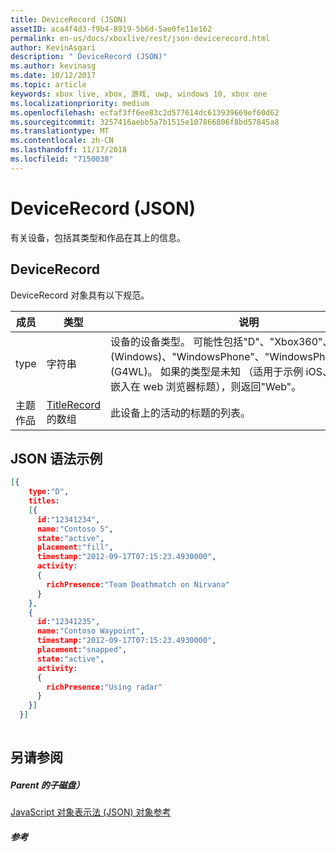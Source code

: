 ```yaml
---
title: DeviceRecord (JSON)
assetID: aca4f4d3-f9b4-8919-5b6d-5ae0fe11e162
permalink: en-us/docs/xboxlive/rest/json-devicerecord.html
author: KevinAsgari
description: " DeviceRecord (JSON)"
ms.author: kevinasg
ms.date: 10/12/2017
ms.topic: article
keywords: xbox live, xbox, 游戏, uwp, windows 10, xbox one
ms.localizationpriority: medium
ms.openlocfilehash: ecfaf3ff6ee83c2d577614dc613939669ef60d62
ms.sourcegitcommit: 3257416aebb5a7b1515e107866806f8bd57845a8
ms.translationtype: MT
ms.contentlocale: zh-CN
ms.lasthandoff: 11/17/2018
ms.locfileid: "7150038"
---
```

# <a name="devicerecord-json"></a>DeviceRecord (JSON)
有关设备，包括其类型和作品在其上的信息。 
<a id="ID4EN"></a>

 
## <a name="devicerecord"></a>DeviceRecord
 
DeviceRecord 对象具有以下规范。
 
| 成员| 类型| 说明| 
| --- | --- | --- | 
| type| 字符串| 设备的设备类型。 可能性包括"D"、"Xbox360"、"MoLIVE"(Windows)、"WindowsPhone"、"WindowsPhone7"和"PC"(G4WL)。 如果的类型是未知 （适用于示例 iOS、 Android 或嵌入在 web 浏览器标题），则返回"Web"。| 
| 主题作品| [TitleRecord](json-titlerecord.md)的数组| 此设备上的活动的标题的列表。| 
  
<a id="ID4EWB"></a>

 
## <a name="sample-json-syntax"></a>JSON 语法示例
 

```json
[{
    type:"D",
    titles:
    [{
      id:"12341234",
      name:"Contoso 5",
      state:"active",
      placement:"fill",
      timestamp:"2012-09-17T07:15:23.4930000",
      activity:
      {
        richPresence:"Team Deathmatch on Nirvana"
      }
    },
    {
      id:"12341235",
      name:"Contoso Waypoint",
      timestamp:"2012-09-17T07:15:23.4930000",
      placement:"snapped",
      state:"active",
      activity:
      {
        richPresence:"Using radar"
      }
    }]
  }]
    
```

  
<a id="ID4E6B"></a>

 
## <a name="see-also"></a>另请参阅
 
<a id="ID4EBC"></a>

 
##### <a name="parent"></a>Parent 的子磁盘） 

[JavaScript 对象表示法 (JSON) 对象参考](atoc-xboxlivews-reference-json.md)

  
<a id="ID4ENC"></a>

 
##### <a name="reference"></a>参考   